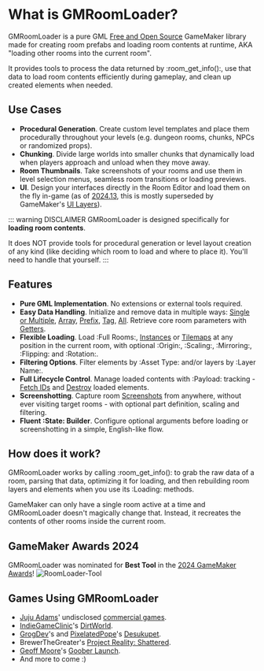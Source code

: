 # What is GMRoomLoader?

GMRoomLoader is a pure GML [Free and Open Source](https://en.wikipedia.org/wiki/Free_and_open-source_software) GameMaker library made for creating room prefabs and loading room contents at runtime, AKA "loading other rooms into the current room".

It provides tools to process the data returned by :room_get_info():, use that data to load room contents efficiently during gameplay, and clean up created elements when needed.

## Use Cases
* **Procedural Generation**. Create custom level templates and place them procedurally throughout your levels (e.g. dungeon rooms, chunks, NPCs or randomized props).
* **Chunking**. Divide large worlds into smaller chunks that dynamically load when players approach and unload when they move away.
* **Room Thumbnails**. Take screenshots of your rooms and use them in level selection menus, seamless room transitions or loading previews. 
* **UI**. Design your interfaces directly in the Room Editor and load them on the fly in-game (as of [2024.13](https://gamemaker.io/en/blog/release-2024-13),​ this is mostly superseded by GameMaker's [UI Layers](https://manual.gamemaker.io/monthly/en/#t=The_Asset_Editors%2FRoom_Properties%2FUI_Layers.htm)​).

::: warning DISCLAIMER
GMRoomLoader is designed specifically for __loading room contents__.

It does NOT provide tools for procedural generation or level layout creation of any kind (like deciding which room to load and where to place it). You'll need to handle that yourself.
:::

## Features
- **Pure GML Implementation**. No extensions or external tools required.
- **Easy Data Handling**. Initialize and remove data in multiple ways: [Single or Multiple](/pages/api/roomLoader/data/#datainit), [Array](/pages/api/roomLoader/data/#datainitarray), [Prefix](/pages/api/roomLoader/data/#datainitprefix), [Tag](/pages/api/roomLoader/data/#datainittag), [All](/pages/api/roomLoader/data/#datainitall). Retrieve core room parameters with [Getters](/pages/api/payload/getters).
- **Flexible Loading**. Load :Full Rooms:, [Instances](/pages/api/roomLoader/loading/#loadinstances) or [Tilemaps](/pages/api/roomLoader/loading/#loadtilemap) at any position in the current room, with optional :Origin:, :Scaling:, :Mirroring:, :Flipping: and :Rotation:.
- **Filtering Options**. Filter elements by :Asset Type: and/or layers by :Layer Name:.
- **Full Lifecycle Control**. Manage loaded contents with :Payload: tracking - [Fetch IDs](/pages/api/payload/getters) and [Destroy](/pages/api/payload/cleanup) loaded elements.
- **Screenshotting**. Capture room [Screenshots](/pages/api/roomLoader/screenshotting) from anywhere, without ever visiting target rooms - with optional part definition, scaling and filtering.
- **Fluent :State: Builder**. Configure optional arguments before loading or screenshotting in a simple, English-like flow.

## How does it work?

GMRoomLoader works by calling :room_get_info(): to grab the raw data of a room, parsing that data, optimizing it for loading, and then rebuilding room layers and elements when you use its :Loading: methods.

GameMaker can only have a single room active at a time and GMRoomLoader doesn't magically change that. Instead, it recreates the contents of other rooms inside the current room.

## GameMaker Awards 2024
GMRoomLoader was nominated for **Best Tool** in the [2024 GameMaker Awards](https://gamemaker.io/en/blog/gamemaker-awards-2024-winners)!
![RoomLoader-Tool](https://github.com/user-attachments/assets/9f24ea91-21da-4f2c-9427-f8ab9cfb778d)

## Games Using GMRoomLoader
* [Juju Adams](https://www.jujuadams.com/)' undisclosed [commercial games](https://www.reddit.com/r/gamemaker/comments/1nn84b9/comment/nfjy5v4/?utm_source=share&utm_medium=web3x&utm_name=web3xcss&utm_term=1&utm_content=share_button).
* [IndieGameClinic](https://indiegameclinic.com/)'s [DirtWorld](https://jbw-games.itch.io/dirtworld).
* [GrogDev](https://grog.dev/)'s and [PixelatedPope](https://www.pixelatedpope.com/)'s [Desukupet](https://www.twitch.tv/grogdev).
* BrewerTheGreater's [Project Reality: Shattered](https://www.twitch.tv/brewerthegreater).
* [Geoff Moore](https://geoffmoore.co.uk/)'s [Goober Launch](https://x.com/GamedevGeoff/status/1867928068767261170).
* And more to come :)
